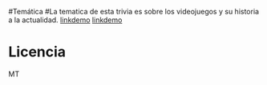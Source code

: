 #Temática
#La tematica de esta trivia es sobre los videojuegos y su historia a la actualidad.
[linkdemo](https://replit.com/@Piero-GoyoGoyo/Class1#main.py)
[linkdemo](https://github.com/YAERI/TRIVIA-DERECHO)
# Licencia
MT